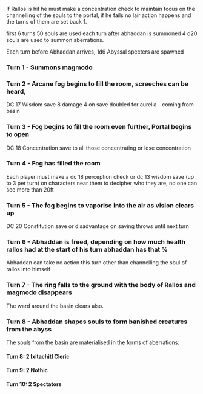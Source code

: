 If Rallos is hit he must make a concentration check to maintain focus on the channelling of the souls to the portal, if he fails no lair action happens and the turns of them are set back 1.

first 6 turns 50 souls are used each turn
after abhaddan is summoned 4 d20 souls are used to summon aberrations.

Each turn before Abhaddan arrives, 1d6 Abyssal specters are spawned

### Turn 1 - Summons magmodo

### Turn 2 - Arcane fog begins to fill the room, screeches can be heard, 
DC 17 Wisdom save 8 damage 4 on save doubled for aurelia - coming from basin

### Turn 3 - Fog begins to fill the room even further, Portal begins to open
DC 18 Concentration save to all those concentrating or lose concentration


### Turn 4 - Fog has filled the room
Each player must make a dc 18 perception check or dc 13 wisdom save (up to 3 per turn) on characters near them to decipher who they are, no one can see more than 20ft


### Turn 5 - The fog begins to vaporise into the air as vision clears up
DC 20 Constitution save or disadvantage on saving throws until next turn


### Turn 6 - Abhaddan is freed, depending on how much health rallos had at the start of his turn abhaddan has that %
Abhaddan can take no action this turn other than channelling the soul of rallos into himself


### Turn 7 - The ring falls to the ground with the body of Rallos and magmodo disappears
The ward around the basin clears also.


### Turn 8 - Abhaddan shapes souls to form banished creatures from the abyss
The souls from the basin are materialised in the forms of aberrations:

#### Turn 8: 2 Ixitachitl Cleric

#### Turn 9: 2 Nothic

#### Turn 10: 2 Spectators